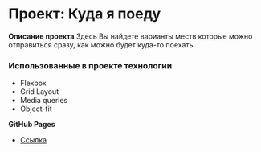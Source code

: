 # Проект: Куда я поеду

**Описание проекта**
Здесь Вы найдете варианты меств которые можно отправиться сразу, как можно будет куда-то поехать.

### Иcпользованные в проекте технологии
* Flexbox
* Grid Layout
* Media queries
* Object-fit

**GitHub Pages**
* [Ссылка](https://github.com/chashchinavera/kuda-ya-poedu)
